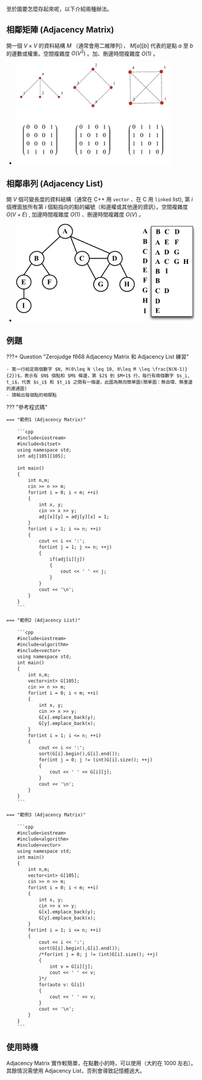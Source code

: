 至於圖要怎麼存起來呢，以下介紹兩種辦法。

## 相鄰矩陣 (Adjacency Matrix)

開一個 $V\times V$ 的資料結構 $M$ （通常會用二維陣列）， $M[a][b]$ 代表的是點 $a$ 至 $b$ 的邊數或權重。空間複雜度 $O(V^2)$ 。加、刪邊時間複雜度 $O(1)$ 。

- ![](images/adjacencyMatrix.gif)

## 相鄰串列 (Adjacency List)

開 $V$ 個可變長度的資料結構（通常在 C++ 用 `vector` 、在 C 用 `linked` list), 第 $i$ 個裡面放所有第 $i$ 個點指向的點的編號（和邊權或其他邊的資訊）。空間複雜度 $O(V+E)$ , 加邊時間複雜度 $O(1)$ 、刪邊時間複雜度 $O(V)$ 。

- ![](images/adjacencyList.png)

## 例題

???+ Question "Zerojudge f668 Adjacency Matrix 和 Adjacency List 練習"

    - 第一行給定兩個數字 $N, M(0\leq N \leq 10, 0\leq M \leq \frac{N(N-1)}{2})$，表示有 $N$ 個點和 $M$ 條邊，第 $2$ 到 $M+1$ 行，每行有兩個數字 $s_i, t_i$，代表 $s_i$ 和 $t_i$ 之間有一條邊，此圖為無向簡單圖(簡單圖：無自環、無重邊的連通圖)
    - 請輸出每個點的相鄰點

??? "參考程式碼"

    === "範例1 (Adjacency Matrix)"

        ```cpp
        #include<iostream>
        #include<bitset>
        using namespace std;
        int adj[105][105];

        int main()
        {
            int n,m;
            cin >> n >> m;
            for(int i = 0; i < m; ++i)
            {
                int x, y;
                cin >> x >> y;
                adj[x][y] = adj[y][x] = 1;
            }
            for(int i = 1; i <= n; ++i)
            {
                cout << i << ':';
                for(int j = 1; j <= n; ++j)
                {
                    if(adj[i][j])
                    {
                        cout << ' ' << j;
                    }
                }
                cout << '\n';
            }
        }
        ```

    === "範例2 (Adjacency List)"

        ```cpp
        #include<iostream>
        #include<algorithm>
        #include<vector>
        using namespace std;
        int main()
        {
            int n,m;
            vector<int> G[105];
            cin >> n >> m;
            for(int i = 0; i < m; ++i)
            {
                int x, y;
                cin >> x >> y;
                G[x].emplace_back(y);
                G[y].emplace_back(x);
            }
            for(int i = 1; i <= n; ++i)
            {
                cout << i << ':';
                sort(G[i].begin(),G[i].end());
                for(int j = 0; j != (int)G[i].size(); ++j)
                {
                    cout << ' ' << G[i][j];
                }
                cout << '\n';
            }
        }
        ```

    === "範例3 (Adjacency Matrix)"

        ```cpp
        #include<iostream>
        #include<algorithm>
        #include<vector>
        using namespace std;
        int main()
        {
            int n,m;
            vector<int> G[105];
            cin >> n >> m;
            for(int i = 0; i < m; ++i)
            {
                int x, y;
                cin >> x >> y;
                G[x].emplace_back(y);
                G[y].emplace_back(x);
            }
            for(int i = 1; i <= n; ++i)
            {
                cout << i << ':';
                sort(G[i].begin(),G[i].end());
                /*for(int j = 0; j != (int)G[i].size(); ++j)
                {
                    int v = G[i][j];
                    cout << ' ' << v;
                }*/
                for(auto v: G[i])
                {
                    cout << ' ' << v;
                }
                cout << '\n';
            }
        }
        ```

## 使用時機

Adjacency Matrix 實作較簡單，在點數小的時，可以使用（大約在 $1000$ 左右）。其餘情況需使用 Adjacency List，否則會導致記憶體過大。
